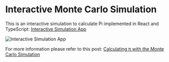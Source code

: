 # Interactive Monte Carlo Simulation

This is an interactive simulation to calculate Pi implemented in React and TypeScript: [Interactive Simulation App](https://zirkelc.github.io/monte-carlo-pi)

![Interactive Simulation App](https://cdn.hashnode.com/res/hashnode/image/upload/v1633523217952/BrDkScslr.png)

For more information please refer to this post: [Calculating π with the Monte Carlo Simulation](https://zirkelc.hashnode.dev/calculating-pi-with-the-monte-carlo-simulation)